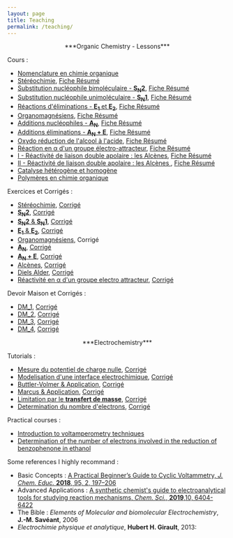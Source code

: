 ```yaml
---
layout: page
title: Teaching
permalink: /teaching/
---
```


<center>
***Organic Chemistry - Lessons***
</center>

Cours :

- [Nomenclature en chimie organique](/assets/organic_chemistry_lessons/Cours1.pdf)
- [Stéréochimie](/assets/organic_chemistry_lessons/Cours2.pdf), [Fiche Résumé](/assets/organic_chemistry_lessons/take_away_cours_1.pdf)
- [Substitution nucléophile bimoléculaire - **S<sub>N</sub>2**](/assets/organic_chemistry_lessons/Cours3.pdf), [Fiche Résumé](/assets/organic_chemistry_lessons/take_away_cours_2.pdf)
- [Substitution nucléophile unimoléculaire - **S<sub>N</sub>1**](/assets/organic_chemistry_lessons/Cours4.pdf), [Fiche Résumé](/assets/organic_chemistry_lessons/take_away_cours_3.pdf)
- [Réactions d'éliminations - **E<sub>1</sub>** et **E<sub>2</sub>**](/assets/organic_chemistry_lessons/Cours5.pdf), [Fiche Résumé](/assets/organic_chemistry_lessons/take_away_cours_5.pdf)
- [Organomagnésiens](/assets/organic_chemistry_lessons/Cours6.pdf), [Fiche Résumé](/assets/organic_chemistry_lessons/take_away_cours_6.pdf)
- [Additions nucléophiles - **A<sub>N</sub>**](/assets/organic_chemistry_lessons/Cours7.pdf), [Fiche Résumé](/assets/organic_chemistry_lessons/take_away_cours_7.pdf)
- [Additions éliminations - **A<sub>N</sub> + E**](/assets/organic_chemistry_lessons/Cours8.pdf), [Fiche Résumé](/assets/organic_chemistry_lessons/take_away_cours_8.pdf)
- [Oxydo réduction de l'alcool à l'acide](/assets/organic_chemistry_lessons/Cours9.pdf), [Fiche Résumé](/assets/organic_chemistry_lessons/take_away_cours_9.pdf)
- [Réaction en &alpha; d'un groupe électro-attracteur](/assets/organic_chemistry_lessons/Cours10.pdf), [Fiche Résumé](/assets/organic_chemistry_lessons/take_away_cours_10.pdf)
- [I  - Réactivité de liaison double apolaire : les Alcènes](/assets/organic_chemistry_lessons/Cours11.pdf), [Fiche Résumé](/assets/organic_chemistry_lessons/take_away_cours_11.pdf)
- [II - Réactivité de liaison double apolaire : les Alcènes ](/assets/organic_chemistry_lessons/Cours12.pdf), [Fiche Résumé](/assets/organic_chemistry_lessons/take_away_cours_12.pdf)
- [Catalyse hétérogène et homogène](/assets/organic_chemistry_lessons/Cours13.pdf)
- [Polymères en chimie organique](/assets/organic_chemistry_lessons/Cours14.pdf)


Exercices et Corrigés :
- [Stéréochimie](/assets/organic_chemistry_exercices/Ex_1_Stereochimie.pdf), [Corrigé](/assets/organic_chemistry_exercices/Corrigé_Stéréochimie.pdf)
- [**S<sub>N</sub>2**](/assets/organic_chemistry_exercices/Ex_2_SN2.pdf), [Corrigé](/assets/organic_chemistry_exercices/Corrigé_SN2.pdf)
- [**S<sub>N</sub>2** & **S<sub>N</sub>1**](/assets/organic_chemistry_exercices/Ex_3_SN1-SN2.pdf), [Corrigé](/assets/organic_chemistry_exercices/Corrigé_SN.pdf)
- [**E<sub>1</sub>** & **E<sub>2</sub>**](/assets/organic_chemistry_exercices/Ex_4_E.pdf), [Corrigé](/assets/organic_chemistry_exercices/Corrigé_E.pdf)
- [Organomagnésiens](/assets/organic_chemistry_exercices/Ex_5_RMgX.pdf), Corrigé
- [**A<sub>N</sub>**](/assets/organic_chemistry_exercices/Ex_AN.pdf), [Corrigé](/assets/organic_chemistry_exercices/Corrigé_AN.pdf)
- [**A<sub>N</sub> + E**](/assets/organic_chemistry_exercices/Ex_AN+E.pdf), [Corrigé](/assets/organic_chemistry_exercices/Corrigé_AN+E+ex1-8.pdf)
- [Alcènes](/assets/organic_chemistry_exercices/Ex_Alcenes_I.pdf), [Corrigé](/assets/organic_chemistry_exercices/Corrigé_Alcenes.pdf)
- [Diels Alder](/assets/organic_chemistry_exercices/Ex_DA.pdf), [Corrigé](/assets/organic_chemistry_lessons/Corrigé_DA_2.pdf)
- [Réactivité en &alpha; d'un groupe electro attracteur](/assets/organic_chemistry_exercices/Ex_reactivite_alpha.pdf), [Corrigé](/assets/organic_chemistry_exercices/Corrigé_reactivité_alpha.pdf)

Devoir Maison et Corrigés :
- [DM_1](/assets/organic_chemistry_exercices/DM1_phys.pdf), [Corrigé](/assets/organic_chemistry_exercices/DM1_phys_corrige.pdf)
- [DM_2](/assets/organic_chemistry_exercices/DM2_phys.pdf), [Corrigé](/assets/organic_chemistry_exercices/DM2_phys_corr.pdf)
- [DM_3](/assets/organic_chemistry_exercices/DM3_phys.pdf), [Corrigé](/assets/organic_chemistry_exercices/DM3_phys_corr.pdf)
- [DM_4](/assets/organic_chemistry_exercices/DM4_phys.pdf), [Corrigé](/assets/organic_chemistry_exercices/DM4_phys_corr.pdf)

<center>
***Electrochemistry***
</center>

Tutorials  :
- [Mesure du potentiel de charge nulle](/assets/electrochemistry_tutorials/TD_1_jules.pdf), [Corrigé](/assets/electrochemistry_tutorials/TD_1_jules_corrige.pdf)
- [Modelisation d'une interface electrochimique](/assets/electrochemistry_tutorials/TD_2_Randless.pdf), [Corrigé](/assets/electrochemistry_tutorials/TD_2_Full_corrige.pdf)
- [Buttler-Volmer & Application](/assets/electrochemistry_tutorials/TD_2_BV.pdf), [Corrigé](/assets/electrochemistry_tutorials/TD_demo_ButlerVolmer.pdf)
- [Marcus & Application](/assets/electrochemistry_tutorials/TD_2_Marcus.pdf), [Corrigé](/assets/electrochemistry_tutorials/TD_2_Full_corrige.pdf)
- [Limitation par le **transfert de masse**](/assets/electrochemistry_tutorials/TD_3_jules.pdf), [Corrigé]()
- [Determination du nombre d'electrons](/assets/electrochemistry_tutorials/TD_4_determination_nombre_electrons.pdf), [Corrigé](/assets/electrochemistry_tutorials/TD_4_corrigé.pdf)


Practical courses  :
- [Introduction to voltamperometry techniques](/assets/electrochemistry_tutorials/TP1_v2.pdf)
- [Determination of the number of electrons involved in the reduction of benzophenone in ethanol](/assets/electrochemistry_tutorials/TP_2_det_electrons.pdf)


Some references I highly recommand :
- Basic Concepts : [A Practical Beginner’s Guide to Cyclic Voltammetry, *J. Chem. Educ.* **2018**, 95, 2, 197–206](https://pubs.acs.org/doi/abs/10.1021/acs.jchemed.7b00361)
- Advanced Applications : [A synthetic chemist's guide to electroanalytical tools for studying reaction mechanisms, *Chem. Sci.*, **2019**,10, 6404-6422](https://pubs.rsc.org/en/content/articlelanding/2019/sc/c9sc01545k)
- The Bible : *Elements of Molecular and biomolecular Electrochemistry*, **J.-M. Savéant**, 2006
- *Electrochimie physique et analytique*, **Hubert H. Girault**, 2013:

